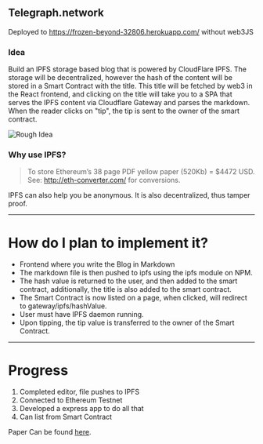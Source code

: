 ## Telegraph.network

Deployed to https://frozen-beyond-32806.herokuapp.com/ without web3JS
<br>

### Idea
Build an IPFS storage based blog that is powered by CloudFlare IPFS. The storage will be decentralized, however the hash of the content will be stored in a Smart Contract with the title. This title will be fetched by web3 in the React frontend, and clicking on the title will take you to a SPA that serves the IPFS content via Cloudflare Gateway and parses the markdown. When the reader clicks on "tip", the tip is sent to the owner of the smart contract.

![Rough Idea](https://i.imgur.com/lK3snRz.png)

### Why use IPFS?
>To store Ethereum’s 38 page PDF yellow paper (520Kb) = $4472 USD. See: http://eth-converter.com/ for conversions.

IPFS can also help you be anonymous. It is also decentralized, thus tamper proof.

<hr>


# How do I plan to implement it?
<ul>
<li>Frontend where you write the Blog in Markdown
<li>The markdown file is then pushed to ipfs using the ipfs module on NPM.
<li>The hash value is returned to the user, and then added to the smart contract, additionally, the title is also added to the smart contract.
<li>The Smart Contract is now listed on a page, when clicked, will redirect to gateway/ipfs/hashValue.
<li>User must have IPFS daemon running.
<li>Upon tipping, the tip value is transferred to the owner of the Smart Contract.
</ul>
<hr>

# Progress <br>
1. Completed editor, file pushes to IPFS<br>
2. Connected to Ethereum Testnet<br>
3. Developed a express app to do all that<br>
4. Can list from Smart Contract<br>





Paper Can be found [here](https://www.researchgate.net/publication/344692172_EthJourn_A_framework_for_incentive-driven_decentralized_journalism_network_on_Blockchain_and_P2P_storage).

